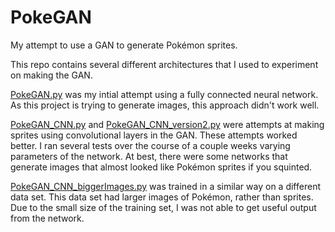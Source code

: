 # PokeGAN
My attempt to use a GAN to generate Pokémon sprites.

This repo contains several different architectures that I used to experiment on making the GAN. 

[PokeGAN.py](./PokeGAN.py) was my intial attempt using a fully connected neural network. As this project is trying to generate images, this approach didn't work well.

[PokeGAN_CNN.py](./PokeGAN_CNN.py) and [PokeGAN_CNN_version2.py](./PokeGAN_CNN_version2.py) were attempts at making sprites using convolutional layers in the GAN. These attempts worked better. I ran several tests over the course of a couple weeks varying parameters of the network. At best, there were some networks that generate images that almost looked like Pokémon sprites if you squinted.

[PokeGAN_CNN_biggerImages.py](PokeGAN_CNN_biggerImages.py) was trained in a similar way on a different data set. This data set had larger images of Pokémon, rather than sprites. Due to the small size of the training set, I was not able to get useful output from the network.

